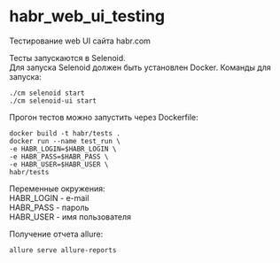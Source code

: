 # habr_web_ui_testing
Тестирование web UI сайта habr.com

Тесты запускаются в Selenoid. \
Для запуска Selenoid должен быть установлен Docker. 
Команды для запуска:

    ./cm selenoid start
    ./cm selenoid-ui start  

Прогон тестов можно запустить через Dockerfile:

    docker build -t habr/tests .
    docker run --name test_run \
    -e HABR_LOGIN=$HABR_LOGIN \
    -e HABR_PASS=$HABR_PASS \
    -e HABR_USER=$HABR_USER \
    habr/tests

Переменные окружения:\
HABR_LOGIN - e-mail \
HABR_PASS - пароль \
HABR_USER - имя пользователя

Получение отчета allure:

    allure serve allure-reports